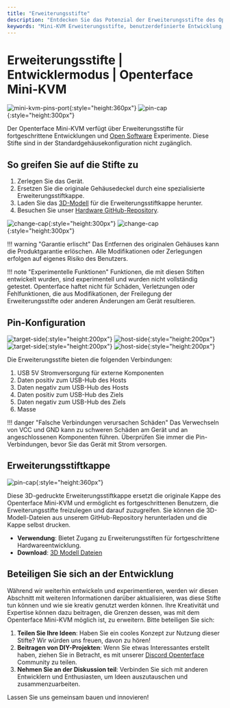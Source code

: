 ```yaml
---
title: "Erweiterungsstifte"
description: "Entdecken Sie das Potenzial der Erweiterungsstifte des Openterface Mini-KVM für die Entwicklung benutzerdefinierter Hardware und Open-Source-Projekte."
keywords: "Mini-KVM Erweiterungsstifte, benutzerdefinierte Entwicklung, Hardware-Modifikation, Open-Source KVM"
---
```


# **Erweiterungsstifte** | Entwicklermodus | Openterface Mini-KVM

![mini-kvm-pins-port](https://assets.openterface.com/images/product/mini-kvm-pins-port.webp){:style="height:360px"}
![pin-cap](https://assets.openterface.com/images/product/part/pin-cap.webp){:style="height:300px"}

Der Openterface Mini-KVM verfügt über Erweiterungsstifte für fortgeschrittene Entwicklungen und [Open Software](/app) Experimente. Diese Stifte sind in der Standardgehäusekonfiguration nicht zugänglich.

## So greifen Sie auf die Stifte zu

1. Zerlegen Sie das Gerät.
2. Ersetzen Sie die originale Gehäusedeckel durch eine spezialisierte Erweiterungsstiftkappe.
3. Laden Sie das [3D-Modell](https://github.com/TechxArtisanStudio/Openterface_Mini-KVM_Hardware/tree/main/models) für die Erweiterungsstiftkappe herunter.
4. Besuchen Sie unser [Hardware GitHub-Repository](https://github.com/TechxArtisanStudio/Openterface_Mini-KVM_Hardware).

![change-cap](https://assets.openterface.com/images/product/change-cap.svg#only-light){:style="height:300px"}
![change-cap](https://assets.openterface.com/images/product/change-cap_1.svg#only-dark){:style="height:300px"}

!!! warning "Garantie erlischt"
    Das Entfernen des originalen Gehäuses kann die Produktgarantie erlöschen. Alle Modifikationen oder Zerlegungen erfolgen auf eigenes Risiko des Benutzers.

!!! note "Experimentelle Funktionen"
    Funktionen, die mit diesen Stiften entwickelt wurden, sind experimentell und wurden nicht vollständig getestet. Openterface haftet nicht für Schäden, Verletzungen oder Fehlfunktionen, die aus Modifikationen, der Freilegung der Erweiterungsstifte oder anderen Änderungen am Gerät resultieren.

## Pin-Konfiguration

![target-side](https://assets.openterface.com/images/product/extension-pins-1.svg#only-light){:style="height:200px"}
![host-side](https://assets.openterface.com/images/product/extension-pins-2.svg#only-light){:style="height:200px"}
![target-side](https://assets.openterface.com/images/product/extension-pins-1_1.svg#only-dark){:style="height:200px"}
![host-side](https://assets.openterface.com/images/product/extension-pins-2_1.svg#only-dark){:style="height:200px"}

Die Erweiterungsstifte bieten die folgenden Verbindungen:

1. USB 5V Stromversorgung für externe Komponenten
2. Daten positiv zum USB-Hub des Hosts
3. Daten negativ zum USB-Hub des Hosts
4. Daten positiv zum USB-Hub des Ziels
5. Daten negativ zum USB-Hub des Ziels
6. Masse

!!! danger "Falsche Verbindungen verursachen Schäden"
    Das Verwechseln von VCC und GND kann zu schweren Schäden am Gerät und an angeschlossenen Komponenten führen. Überprüfen Sie immer die Pin-Verbindungen, bevor Sie das Gerät mit Strom versorgen.

## Erweiterungsstiftkappe

![pin-cap](https://assets.openterface.com/images/product/part/pin-cap.webp){:style="height:360px"}

Diese 3D-gedruckte Erweiterungsstiftkappe ersetzt die originale Kappe des Openterface Mini-KVM und ermöglicht es fortgeschrittenen Benutzern, die Erweiterungsstifte freizulegen und darauf zuzugreifen. Sie können die 3D-Modell-Dateien aus unserem GitHub-Repository herunterladen und die Kappe selbst drucken.

- **Verwendung**: Bietet Zugang zu Erweiterungsstiften für fortgeschrittene Hardwareentwicklung.
- **Download**: [3D Modell Dateien](https://github.com/TechxArtisanStudio/Openterface_Mini-KVM_Hardware/tree/main/models)

## Beteiligen Sie sich an der Entwicklung

Während wir weiterhin entwickeln und experimentieren, werden wir diesen Abschnitt mit weiteren Informationen darüber aktualisieren, was diese Stifte tun können und wie sie kreativ genutzt werden können. Ihre Kreativität und Expertise können dazu beitragen, die Grenzen dessen, was mit dem Openterface Mini-KVM möglich ist, zu erweitern. Bitte beteiligen Sie sich:

1. **Teilen Sie Ihre Ideen**: Haben Sie ein cooles Konzept zur Nutzung dieser Stifte? Wir würden uns freuen, davon zu hören!
2. **Beitragen von DIY-Projekten**: Wenn Sie etwas Interessantes erstellt haben, ziehen Sie in Betracht, es mit unserer [Discord Openterface](/discord) Community zu teilen.
3. **Nehmen Sie an der Diskussion teil**: Verbinden Sie sich mit anderen Entwicklern und Enthusiasten, um Ideen auszutauschen und zusammenzuarbeiten.

Lassen Sie uns gemeinsam bauen und innovieren!
